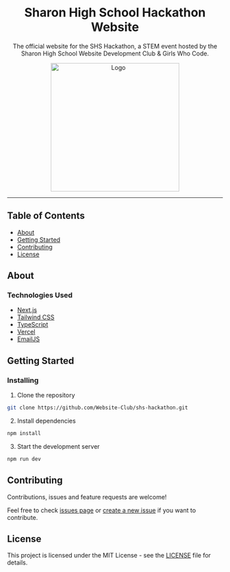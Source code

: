 <div align="center">
    
# Sharon High School Hackathon Website

The official website for the SHS Hackathon, a STEM event hosted by the Sharon High School Website Development Club & Girls Who Code.

<img src="https://hackathon.shsdevs.com/icon.png" alt="Logo" width="300px">

</div>

<hr>

## Table of Contents

- [About](#about)
- [Getting Started](#getting-started)
- [Contributing](#contributing)
- [License](#license)

## About <a name = "about"></a>

### Technologies Used

- [Next.js](https://nextjs.org/)
- [Tailwind CSS](https://tailwindcss.com/)
- [TypeScript](https://www.typescriptlang.org/)
- [Vercel](https://vercel.com/)
- [EmailJS](https://www.emailjs.com/)

## Getting Started <a name = "getting-started"></a>

### Installing

1. Clone the repository

```bash
git clone https://github.com/Website-Club/shs-hackathon.git
```

2. Install dependencies

```bash
npm install
```

3. Start the development server

```bash
npm run dev
```

## Contributing <a name = "contributing"></a>

Contributions, issues and feature requests are welcome!

Feel free to check [issues page](https://github.com/Website-Club/shs-hackathon/issues)
or [create a new issue](https://github.com/Website-Club/shs-hackathon/issues/new)
if you want to contribute.

## License <a name = "license"></a>

This project is licensed under the MIT License - see the [LICENSE](LICENSE) file for details.
